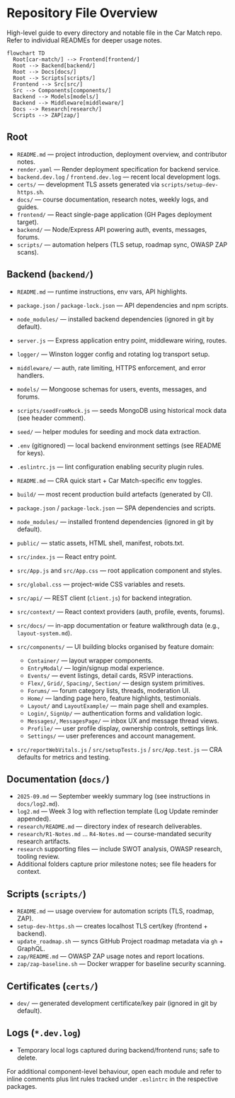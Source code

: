 # Repository File Overview

High-level guide to every directory and notable file in the Car Match repo.
Refer to individual READMEs for deeper usage notes.

```mermaid
flowchart TD
  Root[car-match/] --> Frontend[frontend/]
  Root --> Backend[backend/]
  Root --> Docs[docs/]
  Root --> Scripts[scripts/]
  Frontend --> Src[src/]
  Src --> Components[components/]
  Backend --> Models[models/]
  Backend --> Middleware[middleware/]
  Docs --> Research[research/]
  Scripts --> ZAP[zap/]
```

## Root
- `README.md` — project introduction, deployment overview, and contributor notes.
- `render.yaml` — Render deployment specification for backend service.
- `backend.dev.log` / `frontend.dev.log` — recent local development logs.
- `certs/` — development TLS assets generated via `scripts/setup-dev-https.sh`.
- `docs/` — course documentation, research notes, weekly logs, and guides.
- `frontend/` — React single-page application (GH Pages deployment target).
- `backend/` — Node/Express API powering auth, events, messages, forums.
- `scripts/` — automation helpers (TLS setup, roadmap sync, OWASP ZAP scans).

## Backend (`backend/`)
- `README.md` — runtime instructions, env vars, API highlights.
- `package.json` / `package-lock.json` — API dependencies and npm scripts.
- `node_modules/` — installed backend dependencies (ignored in git by default).
- `server.js` — Express application entry point, middleware wiring, routes.
- `logger/` — Winston logger config and rotating log transport setup.
- `middleware/` — auth, rate limiting, HTTPS enforcement, and error handlers.
- `models/` — Mongoose schemas for users, events, messages, and forums.
- `scripts/seedFromMock.js` — seeds MongoDB using historical mock data (see header comment).
- `seed/` — helper modules for seeding and mock data extraction.
- `.env` (gitignored) — local backend environment settings (see README for keys).

- `.eslintrc.js` — lint configuration enabling security plugin rules.
- `README.md` — CRA quick start + Car Match-specific env toggles.
- `build/` — most recent production build artefacts (generated by CI).
- `package.json` / `package-lock.json` — SPA dependencies and scripts.
- `node_modules/` — installed frontend dependencies (ignored in git by default).
- `public/` — static assets, HTML shell, manifest, robots.txt.
- `src/index.js` — React entry point.
- `src/App.js` and `src/App.css` — root application component and styles.
- `src/global.css` — project-wide CSS variables and resets.
- `src/api/` — REST client (`client.js`) for backend integration.
- `src/context/` — React context providers (auth, profile, events, forums).
- `src/docs/` — in-app documentation or feature walkthrough data (e.g., `layout-system.md`).
- `src/components/` — UI building blocks organised by feature domain:
  - `Container/` — layout wrapper components.
  - `EntryModal/` — login/signup modal experience.
  - `Events/` — event listings, detail cards, RSVP interactions.
  - `Flex/`, `Grid/`, `Spacing/`, `Section/` — design system primitives.
  - `Forums/` — forum category lists, threads, moderation UI.
  - `Home/` — landing page hero, feature highlights, testimonials.
  - `Layout/` and `LayoutExample/` — main page shell and examples.
  - `Login/`, `SignUp/` — authentication forms and validation logic.
  - `Messages/`, `MessagesPage/` — inbox UX and message thread views.
  - `Profile/` — user profile display, ownership controls, settings link.
  - `Settings/` — user preferences and account management.
- `src/reportWebVitals.js` / `src/setupTests.js` / `src/App.test.js` — CRA defaults for metrics and testing.

## Documentation (`docs/`)
- `2025-09.md` — September weekly summary log (see instructions in `docs/log2.md`).
- `log2.md` — Week 3 log with reflection template (Log Update reminder appended).
- `research/README.md` — directory index of research deliverables.
- `research/R1-Notes.md` … `R4-Notes.md` — course-mandated security research artifacts.
- `research` supporting files — include SWOT analysis, OWASP research, tooling review.
- Additional folders capture prior milestone notes; see file headers for context.

## Scripts (`scripts/`)
- `README.md` — usage overview for automation scripts (TLS, roadmap, ZAP).
- `setup-dev-https.sh` — creates localhost TLS cert/key (frontend + backend).
- `update_roadmap.sh` — syncs GitHub Project roadmap metadata via `gh` + GraphQL.
- `zap/README.md` — OWASP ZAP usage notes and report locations.
- `zap/zap-baseline.sh` — Docker wrapper for baseline security scanning.

## Certificates (`certs/`)
- `dev/` — generated development certificate/key pair (ignored in git by default).

## Logs (`*.dev.log`)
- Temporary local logs captured during backend/frontend runs; safe to delete.

For additional component-level behaviour, open each module and refer to inline
comments plus lint rules tracked under `.eslintrc` in the respective packages.
